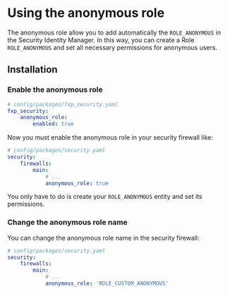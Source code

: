 Using the anonymous role
========================

The anonymous role allow you to add automatically the `ROLE_ANONYMOUS` in the Security Identity Manager. In this way,
you can create a Role `ROLE_ANONYMOUS` and set all necessary permissions for anonymous users.

## Installation

### Enable the anonymous role

```yaml
# config/packages/fxp_security.yaml
fxp_security:
    anonymous_role:
        enabled: true
```

Now you must enable the anonymous role in your security firewall like:

```yaml
# config/packages/security.yaml
security:
    firewalls:
        main:
            # ...
            anonymous_role: true
```

You only have to do is create your `ROLE_ANONYMOUS` entity and set its permissions.

### Change the anonymous role name

You can change the anonymous role name in the security firewall:

```yaml
# config/packages/security.yaml
security:
    firewalls:
        main:
            # ...
            anonymous_role: 'ROLE_CUSTOM_ANONYMOUS'
```
